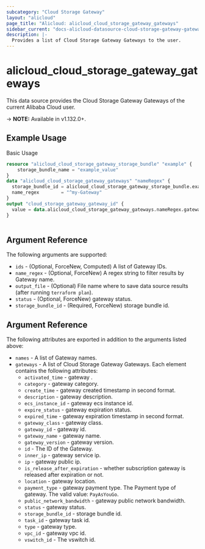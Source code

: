 ```yaml
---
subcategory: "Cloud Storage Gateway"
layout: "alicloud"
page_title: "Alicloud: alicloud_cloud_storage_gateway_gateways"
sidebar_current: "docs-alicloud-datasource-cloud-storage-gateway-gateways"
description: |-
  Provides a list of Cloud Storage Gateway Gateways to the user.
---
```


# alicloud\_cloud\_storage\_gateway\_gateways

This data source provides the Cloud Storage Gateway Gateways of the current Alibaba Cloud user.

-> **NOTE:** Available in v1.132.0+.

## Example Usage

Basic Usage

```terraform
resource "alicloud_cloud_storage_gateway_storage_bundle" "example" {
	storage_bundle_name = "example_value"
}
data "alicloud_cloud_storage_gateway_gateways" "nameRegex" {
  storage_bundle_id = alicloud_cloud_storage_gateway_storage_bundle.example.id
  name_regex        = "^my-Gateway"
}
output "cloud_storage_gateway_gateway_id" {
  value = data.alicloud_cloud_storage_gateway_gateways.nameRegex.gateways.0.id
}
            
```

## Argument Reference

The following arguments are supported:

* `ids` - (Optional, ForceNew, Computed)  A list of Gateway IDs.
* `name_regex` - (Optional, ForceNew) A regex string to filter results by Gateway name.
* `output_file` - (Optional) File name where to save data source results (after running `terraform plan`).
* `status` - (Optional, ForceNew) gateway status.
* `storage_bundle_id` - (Required, ForceNew) storage bundle id.

## Argument Reference

The following attributes are exported in addition to the arguments listed above:

* `names` - A list of Gateway names.
* `gateways` - A list of Cloud Storage Gateway Gateways. Each element contains the following attributes:
	* `activated_time` - gateway .
	* `category` - gateway category.
	* `create_time` - gateway created timestamp in second format.
	* `description` - gateway description.
	* `ecs_instance_id` - gateway ecs instance id.
	* `expire_status` - gateway expiration status.
	* `expired_time` - gateway expiration timestamp in second format.
	* `gateway_class` - gateway class.
	* `gateway_id` - gateway id.
	* `gateway_name` - gateway name.
	* `gateway_version` - gateway version.
	* `id` - The ID of the Gateway.
	* `inner_ip` - gateway service ip.
	* `ip` - gateway public ip.
	* `is_release_after_expiration` - whether subscription gateway is released after expiration or not.
	* `location` - gateway location.
	* `payment_type` - gateway payment type. The Payment type of gateway. The valid value: `PayAsYouGo`.
	* `public_network_bandwidth` - gateway public network bandwidth.
	* `status` - gateway status.
	* `storage_bundle_id` - storage bundle id.
	* `task_id` - gateway task id.
	* `type` - gateway type.
	* `vpc_id` - gateway vpc id.
	* `vswitch_id` - The vswitch id.